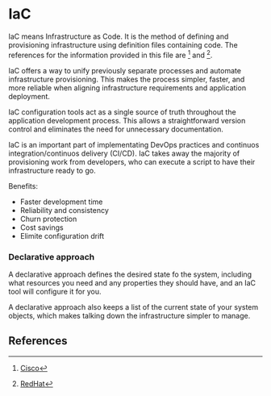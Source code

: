 # IaC

IaC means Infrastructure as Code. It is the method of defining and provisioning infrastructure using definition files containing code. The references for the information provided in this file are [^1] and [^2].

IaC offers a way to unify previously separate processes and automate infrastructure provisioning. This makes the process simpler, faster, and more reliable when aligning infrastructure requirements and application deployment.

IaC configuration tools act as a single source of truth throughout the application development process. This allows a straightforward version control and eliminates the need for unnecessary documentation.

IaC is an important part of implementating DevOps practices and continuos integration/continuos delivery (CI/CD). IaC takes away the majority of provisioning work from developers, who can execute a script to have their infrastructure ready to go.

Benefits:
- Faster development time
- Reliability and consistency
- Churn protection
- Cost savings
- Elimite configuration drift

### Declarative approach

A declarative approach defines the desired state fo the system, including what resources you need and any properties they should have, and an IaC tool will configure it for you.

A declarative approach also keeps a list of the current state of your system objects, which makes talking down the infrastructure simpler to manage.

## References
[^1]: [Cisco](https://www.cisco.com/c/en/us/solutions/cloud/what-is-iac.html#~key-q-a)
[^2]: [RedHat](redhat.com/en/topics/automation/what-is-infrastructure-as-code-iac)